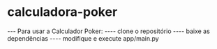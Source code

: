 # calculadora-poker


--- Para usar a Calculador Poker:
 ---- clone o repositório
 ---- baixe as dependências 
 ---- modifique e execute app/main.py
